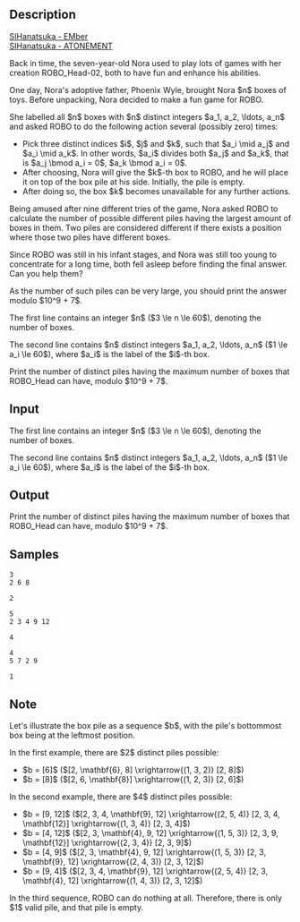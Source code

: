 ## Description

<div><div class="epigraph"><div class="epigraph-text"><a href="https://soundcloud.com/hanatsuka/sihanatsuka-ember"><span class="tex-font-style-it">SIHanatsuka - EMber</span></a></div></div> <div class="epigraph"><div class="epigraph-text"><a href="https://soundcloud.com/hanatsuka/sihanatsuka-atonement"><span class="tex-font-style-it">SIHanatsuka - ATONEMENT</span></a></div></div><p>Back in time, the seven-year-old Nora used to play lots of games with her creation ROBO_Head-02, both to have fun and enhance his abilities.</p><p>One day, Nora's adoptive father, Phoenix Wyle, brought Nora $n$ boxes of toys. Before unpacking, Nora decided to make a fun game for ROBO.</p><p>She labelled all $n$ boxes with $n$ distinct integers $a_1, a_2, \ldots, a_n$ and asked ROBO to do the following action several (possibly zero) times:</p><ul> <li> Pick three distinct indices $i$, $j$ and $k$, such that $a_i \mid a_j$ and $a_i \mid a_k$. In other words, $a_i$ divides both $a_j$ and $a_k$, that is $a_j \bmod a_i = 0$, $a_k \bmod a_i = 0$. </li><li> After choosing, Nora will give the $k$-th box to ROBO, and he will place it on top of the box pile at his side. Initially, the pile is empty. </li><li> After doing so, the box $k$ becomes unavailable for any further actions. </li></ul><p>Being amused after nine different tries of the game, Nora asked ROBO to calculate the number of possible different piles having the <span class="tex-font-style-bf">largest</span> amount of boxes in them. Two piles are considered different if there exists a position where those two piles have different boxes.</p><p>Since ROBO was still in his infant stages, and Nora was still too young to concentrate for a long time, both fell asleep before finding the final answer. Can you help them?</p><p>As the number of such piles can be very large, you should print the answer modulo $10^9 + 7$.</p></div><div class="input-specification"><p>The first line contains an integer $n$ ($3 \le n \le 60$), denoting the number of boxes.</p><p>The second line contains $n$ distinct integers $a_1, a_2, \ldots, a_n$ ($1 \le a_i \le 60$), where $a_i$ is the label of the $i$-th box.</p></div><div class="output-specification"><p>Print the number of distinct piles having the maximum number of boxes that ROBO_Head can have, modulo $10^9 + 7$.</p></div>

## Input

<p>The first line contains an integer $n$ ($3 \le n \le 60$), denoting the number of boxes.</p><p>The second line contains $n$ distinct integers $a_1, a_2, \ldots, a_n$ ($1 \le a_i \le 60$), where $a_i$ is the label of the $i$-th box.</p>

## Output

<p>Print the number of distinct piles having the maximum number of boxes that ROBO_Head can have, modulo $10^9 + 7$.</p>

## Samples

```input1
3
2 6 8
```

```output1
2
```






```input2
5
2 3 4 9 12
```

```output2
4
```






```input3
4
5 7 2 9
```

```output3
1
```




## Note

<p>Let's illustrate the box pile as a sequence $b$, with the pile's bottommost box being at the leftmost position.</p><p>In the first example, there are $2$ distinct piles possible: </p><ul> <li> $b = [6]$ ($[2, \mathbf{6}, 8] \xrightarrow{(1, 3, 2)} [2, 8]$) </li><li> $b = [8]$ ($[2, 6, \mathbf{8}] \xrightarrow{(1, 2, 3)} [2, 6]$) </li></ul><p>In the second example, there are $4$ distinct piles possible: </p><ul> <li> $b = [9, 12]$ ($[2, 3, 4, \mathbf{9}, 12] \xrightarrow{(2, 5, 4)} [2, 3, 4, \mathbf{12}] \xrightarrow{(1, 3, 4)} [2, 3, 4]$) </li><li> $b = [4, 12]$ ($[2, 3, \mathbf{4}, 9, 12] \xrightarrow{(1, 5, 3)} [2, 3, 9, \mathbf{12}] \xrightarrow{(2, 3, 4)} [2, 3, 9]$) </li><li> $b = [4, 9]$ ($[2, 3, \mathbf{4}, 9, 12] \xrightarrow{(1, 5, 3)} [2, 3, \mathbf{9}, 12] \xrightarrow{(2, 4, 3)} [2, 3, 12]$) </li><li> $b = [9, 4]$ ($[2, 3, 4, \mathbf{9}, 12] \xrightarrow{(2, 5, 4)} [2, 3, \mathbf{4}, 12] \xrightarrow{(1, 4, 3)} [2, 3, 12]$) </li></ul><p>In the third sequence, ROBO can do nothing at all. Therefore, there is only $1$ valid pile, and that pile is empty.</p>
